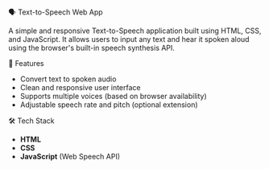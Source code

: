  🗣️ Text-to-Speech Web App

A simple and responsive Text-to-Speech application built using HTML, CSS, and JavaScript. It allows users to input any text and hear it spoken aloud using the browser's built-in speech synthesis API.

 🚀 Features

- Convert text to spoken audio
- Clean and responsive user interface
- Supports multiple voices (based on browser availability)
- Adjustable speech rate and pitch (optional extension)

 🛠️ Tech Stack

- **HTML**
- **CSS**
- **JavaScript** (Web Speech API)

